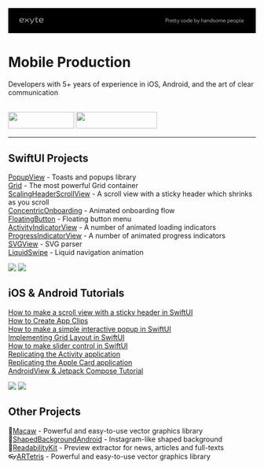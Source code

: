 <img src="https://raw.githubusercontent.com/exyte/media/master/common/header.png">
<p><h1 align="left">Mobile Production</h1></p>
Developers with 5+ years of experience in iOS, Android, and the art of clear communication

</br><a href="https://exyte.com/contacts"><img src="https://i.imgur.com/vGjsQPt.png" width="134" height="34"></a> <a href="https://twitter.com/exyteHQ"><img src="https://i.imgur.com/DngwSn1.png" width="165" height="34"></a>

___

## SwiftUI Projects

[PopupView](https://github.com/exyte/PopupView) - Toasts and popups library    
[Grid](https://github.com/exyte/Grid) - The most powerful Grid container   
[ScalingHeaderScrollView](https://github.com/exyte/ScalingHeaderScrollView) - A scroll view with a sticky header which shrinks as you scroll   
[ConcentricOnboarding](https://github.com/exyte/ConcentricOnboarding) - Animated onboarding flow   
[FloatingButton](https://github.com/exyte/FloatingButton) - Floating button menu    
[ActivityIndicatorView](https://github.com/exyte/ActivityIndicatorView) - A number of animated loading indicators    
[ProgressIndicatorView](https://github.com/exyte/ProgressIndicatorView) - A number of animated progress indicators    
[SVGView](https://github.com/exyte/SVGView) - SVG parser   
[LiquidSwipe](https://github.com/exyte/LiquidSwipe) - Liquid navigation animation   

<img src="https://raw.githubusercontent.com/exyte/ConcentricOnboarding/master/demo.gif" width="450" /> <img src="https://raw.githubusercontent.com/exyte/media/master/LiquidSwipe/demo.gif" width="450" />

## iOS & Android Tutorials

[How to make a scroll view with a sticky header in SwiftUI](https://exyte.com/blog/swiftui-tutorial-scaling-header)   
[How to Create App Clips](https://exyte.com/blog/how-to-create-app-clips)   
[How to make a simple interactive popup in SwiftUI](https://exyte.com/blog/swiftui-tutorial-popupview-library)   
[Implementing Grid Layout in SwiftUI](https://exyte.com/blog/implementing-grid-layout-in-swiftui)   
[How to make slider control in SwiftUI](https://exyte.com/blog/swiftui-tutorial-slider-control)   
[Replicating the Activity application](https://exyte.com/blog/swiftui-tutorial-replicating-activity-application)   
[Replicating the Apple Card application](https://exyte.com/blog/replicating-apple-card-application-using-swiftui)   
[AndroidView & Jetpack Compose Tutorial](https://exyte.com/blog/androidview-jetpack-compose-tutorial)   

<img src="https://raw.githubusercontent.com/exyte/ARTetris/master/demo.gif" width="450" /> <img src="https://raw.githubusercontent.com/exyte/Macaw/master/demo.gif" width="450" />

## Other Projects

📱[Macaw](https://github.com/exyte/Macaw) - Powerful and easy-to-use vector graphics library   
👾[ShapedBackgroundAndroid](https://github.com/exyte/ShapedBackgroundAndroid) - Instagram-like shaped background   
📱[ReadabilityKit](https://github.com/exyte/ReadabilityKit) - Preview extractor for news, articles and full-texts   
👓[ARTetris](https://github.com/exyte/Macaw) - Powerful and easy-to-use vector graphics library   


